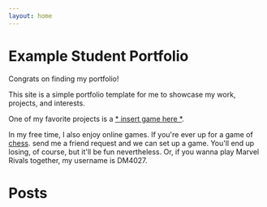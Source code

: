 ```yaml
---
layout: home
---
```


# Example Student Portfolio

Congrats on finding my portfolio!

This site is a simple portfolio template for me to showcase my work, 
projects, and interests. 

One of my favorite projects is a [* insert game here *](./html/dino.html).

In my free time, I also enjoy online games. If you're ever up for a game of [chess](./html/focaccia.html). send me a friend request and we can set up a game. You'll end up losing, of course, but it'll be fun nevertheless. Or, if you wanna play Marvel Rivals together, my username is DM4027. 

# Posts

